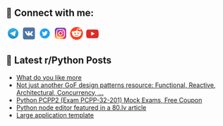 ## 🔎 Connect with me:
[<img src="https://github.com/bullbesh/bullbesh/blob/main/images/Telegram.png" width="32" height="32" />](https://t.me/bullbesh)
[<img src="https://github.com/bullbesh/bullbesh/blob/main/images/VK.png" width="32" height="32" />](https://vk.com/bullbesh)
[<img src="https://github.com/bullbesh/bullbesh/blob/main/images/Twitter.png" width="32" height="32" />](https://twitter.com/bullbesh1)
[<img src="https://github.com/bullbesh/bullbesh/blob/main/images/Instagram.png" width="32" height="32" />](https://www.instagram.com/bullbesh)
[<img src="https://github.com/bullbesh/bullbesh/blob/main/images/Reddit.png" width="32" height="32" />](https://www.reddit.com/user/bullbesh)
[<img src="https://github.com/bullbesh/bullbesh/blob/main/images/YouTube.png" width="32" height="32" />](https://www.youtube.com/channel/UCtfjRs6uzgq5mfm8S06WTcg)

## 📕 Latest r/Python Posts
<!-- BLOG-POST-LIST:START -->
- [What do you like more](https://www.reddit.com/r/Python/comments/1iic6m0/what_do_you_like_more/)
- [Not just another GoF design patterns resource: Functional, Reactive, Architectural, Concurrency, ...](https://www.reddit.com/r/Python/comments/1iia3x7/not_just_another_gof_design_patterns_resource/)
- [Python PCPP2 &lpar;Exam PCPP-32-201&rpar; Mock Exams, Free Coupon](https://www.reddit.com/r/Python/comments/1ii9nbx/python_pcpp2_exam_pcpp32201_mock_exams_free_coupon/)
- [Python node editor featured in a 80.lv article](https://www.reddit.com/r/Python/comments/1ii8v1e/python_node_editor_featured_in_a_80lv_article/)
- [Large application template](https://www.reddit.com/r/Python/comments/1ii7b0s/large_application_template/)
<!-- BLOG-POST-LIST:END -->
